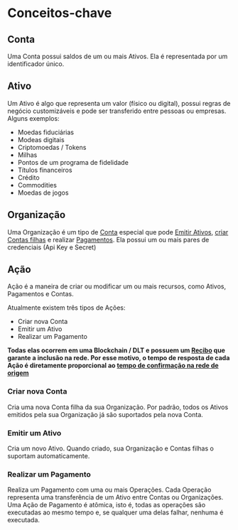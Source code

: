 # Conceitos-chave

## Conta

Uma Conta possui saldos de um ou mais Ativos. Ela é representada por um identificador único.  

## Ativo

Um Ativo é algo que representa um valor (físico ou digital), possui regras de negócio customizáveis e pode ser transferido entre pessoas ou empresas. Alguns exemplos:
 
- Moedas fiduciárias
- Modeas digitais
- Criptomoedas / Tokens
- Milhas
- Pontos de um programa de fidelidade
- Títulos financeiros
- Crédito
- Commodities
- Moedas de jogos

## Organização

Uma Organização é um tipo de [Conta](#conta) especial que pode [Emitir Ativos](#acao), [criar Contas filhas](#acao) e realizar [Pagamentos](#acao).
Ela possui um ou mais pares de credenciais (Api Key e Secret)

## Ação

Ação é a maneira de criar ou modificar um ou mais recursos, como Ativos, Pagamentos e Contas. 

Atualmente existem três tipos de Ações:

- Criar nova Conta
- Emitir um Ativo
- Realizar um Pagamento

**Todas elas ocorrem em uma Blockchain / DLT e possuem um [Recibo](#receipt) que garante a inclusão na rede. 
Por esse motivo, o tempo de resposta de cada Ação é diretamente proporcional ao [tempo de confirmação na rede de origem](#blockchain-dlt)**

### Criar nova Conta 

Cria uma nova Conta filha da sua Organização. Por padrão, todos os Ativos emitidos pela sua Organização já são suportados pela nova Conta.

### Emitir um Ativo

Cria um novo Ativo. Quando criado, sua Organização e Contas filhas o suportam automaticamente.

### Realizar um Pagamento

Realiza um Pagamento com uma ou mais Operações. Cada Operação representa uma transferência de um Ativo entre Contas ou Organizações. 
Uma Ação de Pagamento é atômica, isto é, todas as operações são executadas ao mesmo tempo e, se qualquer uma delas falhar, nenhuma é executada.
